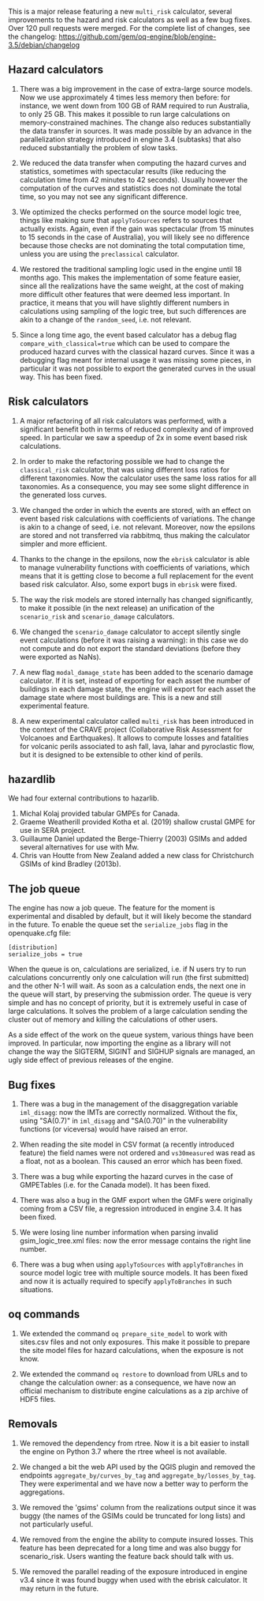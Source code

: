 This is a major release featuring a new `multi_risk` calculator,
several improvements to the hazard and risk calculators as well as a
few bug fixes. Over 120 pull requests were merged. For the complete list
of changes, see the changelog:
https://github.com/gem/oq-engine/blob/engine-3.5/debian/changelog

Hazard calculators
-----------------------------------

1. There was a big improvement in the case of extra-large source
models. Now we use approximately 4 times less memory then before: for
instance, we went down from 100 GB of RAM required to run Australia, to
only 25 GB. This makes it possible to run large calculations on
memory-constrained machines. The change also reduces substantially the
data transfer in sources. It was made possible by an advance in the
parallelization strategy introduced in engine 3.4 (subtasks) that also
reduced substantially the problem of slow tasks.

2. We reduced the data transfer when computing the hazard curves and
statistics, sometimes with spectacular results (like reducing the
calculation time from 42 minutes to 42 seconds). Usually however the
computation of the curves and statistics does not dominate the total
time, so you may not see any significant difference.

3. We optimized the checks performed on the source model logic tree, 
things like making sure that `applyToSources` refers to sources that
actually exists. Again, even if the gain was spectacular (from 15
minutes to 15 seconds in the case of Australia), you will likely see
no difference because those checks are not dominating the total
computation time, unless you are using the `preclassical` calculator.

4. We restored the traditional sampling logic used in the engine until
18 months ago. This makes the implementation of some feature easier,
since all the realizations have the same weight, at the cost of making
more difficult other features that were deemed less important.
In practice, it means that you will have slightly different numbers
in calculations using sampling of the logic tree, but such differences
are akin to a change of the `random_seed`, i.e. not relevant.

5. Since a long time ago, the event based calculator has a debug flag
`compare_with_classical=true` which can be used to compare the
produced hazard curves with the classical hazard curves. Since it was a
debugging flag meant for internal usage it was missing some pieces, in
particular it was not possible to export the generated curves in the
usual way. This has been fixed.

Risk calculators
-----------------

1. A major refactoring of all risk calculators was performed, with a
significant benefit both in terms of reduced complexity and of
improved speed. In particular we saw a speedup of 2x in some event
based risk calculations.

2. In order to make the refactoring possible we had to change the
`classical_risk` calculator, that was using different loss ratios for
different taxonomies. Now the calculator uses the same loss ratios for
all taxonomies. As a consequence, you may see some slight difference
in the generated loss curves.

3. We changed the order in which the events are stored, with an effect on
event based risk calculations with coefficients of variations. The change
is akin to a change of seed, i.e. not relevant. Moreover, now
the epsilons are stored and not transferred via rabbitmq, thus making
the calculator simpler and more efficient.

4. Thanks to the change in the epsilons, now the `ebrisk` calculator is able
to manage vulnerability functions with coefficients of variations, which
means that it is getting close to become a full replacement for the event
based risk calculator. Also, some export bugs in `ebrisk` were fixed.

5. The way the risk models are stored internally has changed significantly,
to make it possible (in the next release) an unification of the `scenario_risk`
and `scenario_damage` calculators.

6. We changed the `scenario_damage` calculator to accept silently single event
calculations (before it was raising a warning): in this case we do not
compute and do not export the standard deviations (before they were
exported as NaNs).

7. A new flag `modal_damage_state` has been added to the scenario damage
calculator. If it is set, instead of exporting for each asset the
number of buildings in each damage state, the engine will export for
each asset the damage state where most buildings are. This is a new
and still experimental feature.

8. A new experimental calculator called `multi_risk` has been introduced in
the context of the CRAVE project (Collaborative Risk Assessment for Volcanoes
and Earthquakes). It allows to compute losses and fatalities for volcanic perils
associated to ash fall, lava, lahar and pyroclastic flow, but it is designed
to be extensible to other kind of perils.

hazardlib
----------

We had four external contributions to hazarlib.

1. Michal Kolaj provided tabular GMPEs for Canada.
2. Graeme Weatherill provided Kotha et al. (2019) shallow crustal GMPE
   for use in SERA project.
3. Guillaume Daniel updated the Berge-Thierry (2003) GSIMs and added several
   alternatives for use with Mw.
4. Chris van Houtte from New Zealand added a new class for Christchurch
   GSIMs of kind Bradley (2013b).

The job queue
---------------

The engine has now a job queue. The feature for the moment is experimental
and disabled by default, but it will likely become the standard in the future.
To enable the queue set the `serialize_jobs` flag in the openquake.cfg file:

```
[distribution]
serialize_jobs = true
```
When the queue is on, calculations are serialized, i.e. if N users try to
run calculations concurrently only one calculation will run (the first
submitted) and the other N-1 will wait. As soon as a calculation ends, the next
one in the queue will start, by preserving the submission order. The queue
is very simple and has no concept of priority, but it is extremely useful in
case of large calculations. It solves the problem of a large calculation
sending the cluster out of memory and killing the calculations of other
users.

As a side effect of the work on the queue system, various things have been
improved. In particular, now importing the engine as a library will not
change the way the SIGTERM, SIGINT and SIGHUP signals are managed, an ugly
side effect of previous releases of the engine. 

Bug fixes
-----------

1. There was a bug in the management of the disaggregation variable
`iml_disagg`: now the IMTs are correctly normalized. Without the fix,
using "SA(0.7)" in `iml_disagg` and "SA(0.70)" in the vulnerability
functions (or viceversa) would have raised an error.

2. When reading the site model in CSV format (a recently introduced
feature) the field names were not ordered and `vs30measured` was read
as a float, not as a boolean. This caused an error which has been
fixed.

3. There was a bug while exporting the hazard curves in the case of
GMPETables (i.e. for the Canada model). It has been fixed.

4. There was also a bug in the GMF export when the GMFs were
originally coming from a CSV file, a regression introduced in engine
3.4. It has been fixed.

5. We were losing line number information when parsing invalid
gsim_logic_tree.xml files: now the error message contains the right
line number.

6. There was a bug when using `applyToSources` with `applyToBranches`
in source model logic tree with multiple source models. It has been
fixed and now it is actually required to specify `applyToBranches` in
such situations.

oq commands
-----------

1. We extended the command `oq prepare_site_model` to work with sites.csv files
and not only exposures. This make it possible to prepare the site model files
for hazard calculations, when the exposure is not know.

2. We extended the command `oq restore` to download from URLs and to
change the calculation owner: as a consequence, we have now an
official mechanism to distribute engine calculations as a zip archive
of HDF5 files.

Removals
------------------------

1. We removed the dependency from rtree. Now it is a bit easier to install
the engine on Python 3.7 where the rtree wheel is not available.

2. We changed a bit the web API used by the QGIS plugin and removed
the endpoints `aggregate_by/curves_by_tag` and `aggregate_by/losses_by_tag`.
They were experimental and we have now a better way to perform the aggregations.

3. We removed the 'gsims' column from the realizations output since it was
buggy (the names of the GSIMs could be truncated for long lists) and not
particularly useful.

4. We removed from the engine the ability to compute insured
losses. This feature has been deprecated for a long time and was also
buggy for scenario_risk. Users wanting the feature back should talk
with us.

7. We removed the parallel reading of the exposure introduced in engine v3.4
since it was found buggy when used with the ebrisk calculator. It may return
in the future.
